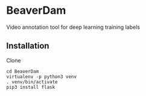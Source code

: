# BeaverDam
Video annotation tool for deep learning training labels

## Installation

Clone

```
cd BeaverDam
virtualenv -p python3 venv
. venv/bin/activate
pip3 install flask
```

